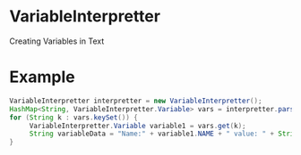 # VariableInterpretter
Creating Variables in Text
# Example
```Java
VariableInterpretter interpretter = new VariableInterpretter();
HashMap<String, VariableInterpretter.Variable> vars = interpretter.parse("MyPI = PI : $PI;");
for (String k : vars.keySet()) {
     VariableInterpretter.Variable variable1 = vars.get(k);
     String variableData = "Name:" + variable1.NAME + " value: " + String.valueOf(variable1.VALUE);
}
```
